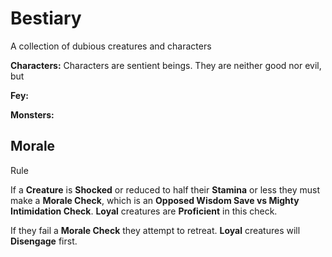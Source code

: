 # Bestiary

A collection of dubious creatures and characters

**Characters:** Characters are sentient beings. They are neither good nor evil, but

**Fey:**

**Monsters:**

## Morale

Rule

If a **Creature** is **Shocked** or reduced to half their **Stamina** or less they must make a **Morale Check**, which is an **Opposed Wisdom Save vs Mighty Intimidation Check**. **Loyal** creatures are **Proficient** in this check.

If they fail a **Morale Check** they attempt to retreat. **Loyal** creatures will **Disengage** first.
